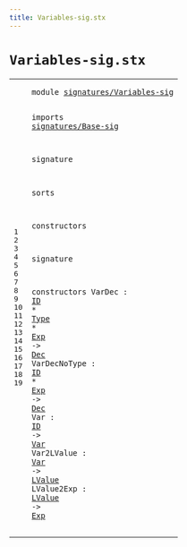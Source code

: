 ```yaml
---
title: Variables-sig.stx
---
```


# `Variables-sig.stx`



[pdmosses/metaborg-tiger/org.metaborg.lang.tiger.statix/src-gen/statix/signatures/Variables-sig.stx]: https://github.com/pdmosses/metaborg-tiger/blob/master/org.metaborg.lang.tiger.statix/src-gen/statix/signatures/Variables-sig.stx "The source file on GitHub"

<div class="stx"><table class="highlighttable"><tbody><tr><td class="linenos"><div class="linenodiv"><pre><span></span>1
2
3
4
5
6
7
8
9
10
11
12
13
14
15
16
17
18
19
</pre></div></td>
<td class="code"><pre><code><span class="keyword">module</span> <a href="../Tiger-sig.stx#signatures/Variables-sig_167_191" id="signatures/Variables-sig_7_31" title="Referenced at ../Tiger-sig.stx line 9">signatures/Variables-sig</a>

<span class="keyword">imports</span>
  <a href="../Base-sig.stx#signatures/Base-sig_7_26" id="signatures/Base-sig_43_62" title="Defined at ../Base-sig.stx line 1">signatures/Base-sig</a>

<span class="keyword">signature</span>

  <span class="keyword">sorts</span>

  <span class="keyword">constructors</span>

<span class="keyword">signature</span>

  <span class="keyword">constructors</span>
    VarDec : <a href="../Base-sig.stx#ID_104_106" id="ID_139_141" title="Defined at ../Base-sig.stx line 13">ID</a> * <a href="../Base-sig.stx#Type_87_91" id="Type_144_148" title="Defined at ../Base-sig.stx line 11">Type</a> * <a href="../Base-sig.stx#Exp_68_71" id="Exp_151_154" title="Defined at ../Base-sig.stx line 9">Exp</a> -&gt; <a href="../Base-sig.stx#Dec_60_63" id="Dec_158_161" title="Defined at ../Base-sig.stx line 8">Dec</a>
    VarDecNoType : <a href="../Base-sig.stx#ID_104_106" id="ID_181_183" title="Defined at ../Base-sig.stx line 13">ID</a> * <a href="../Base-sig.stx#Exp_68_71" id="Exp_186_189" title="Defined at ../Base-sig.stx line 9">Exp</a> -&gt; <a href="../Base-sig.stx#Dec_60_63" id="Dec_193_196" title="Defined at ../Base-sig.stx line 8">Dec</a>
    Var : <a href="../Base-sig.stx#ID_104_106" id="ID_207_209" title="Defined at ../Base-sig.stx line 13">ID</a> -&gt; <a href="../Base-sig.stx#Var_96_99" id="Var_213_216" title="Defined at ../Base-sig.stx line 12">Var</a>
    Var2LValue : <a href="../Base-sig.stx#Var_96_99" id="Var_234_237" title="Defined at ../Base-sig.stx line 12">Var</a> -&gt; <a href="../Base-sig.stx#LValue_76_82" id="LValue_241_247" title="Defined at ../Base-sig.stx line 10">LValue</a>
    LValue2Exp : <a href="../Base-sig.stx#LValue_76_82" id="LValue_265_271" title="Defined at ../Base-sig.stx line 10">LValue</a> -&gt; <a href="../Base-sig.stx#Exp_68_71" id="Exp_275_278" title="Defined at ../Base-sig.stx line 9">Exp</a>
</code></pre></td></tr></tbody></table></div>